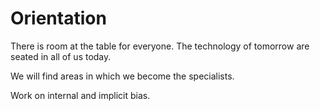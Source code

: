 # Orientation

There is room at the table for everyone. The technology of tomorrow are seated in all of us today.

We will find areas in which we become the specialists.

Work on internal and implicit bias.

# 